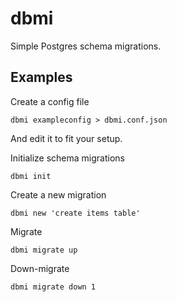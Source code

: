 # dbmi

Simple Postgres schema migrations.

## Examples

Create a config file

```
dbmi exampleconfig > dbmi.conf.json
```

And edit it to fit your setup.

Initialize schema migrations
```
dbmi init
```

Create a new migration

```
dbmi new 'create items table'
```

Migrate

```
dbmi migrate up
```

Down-migrate

```
dbmi migrate down 1
```
